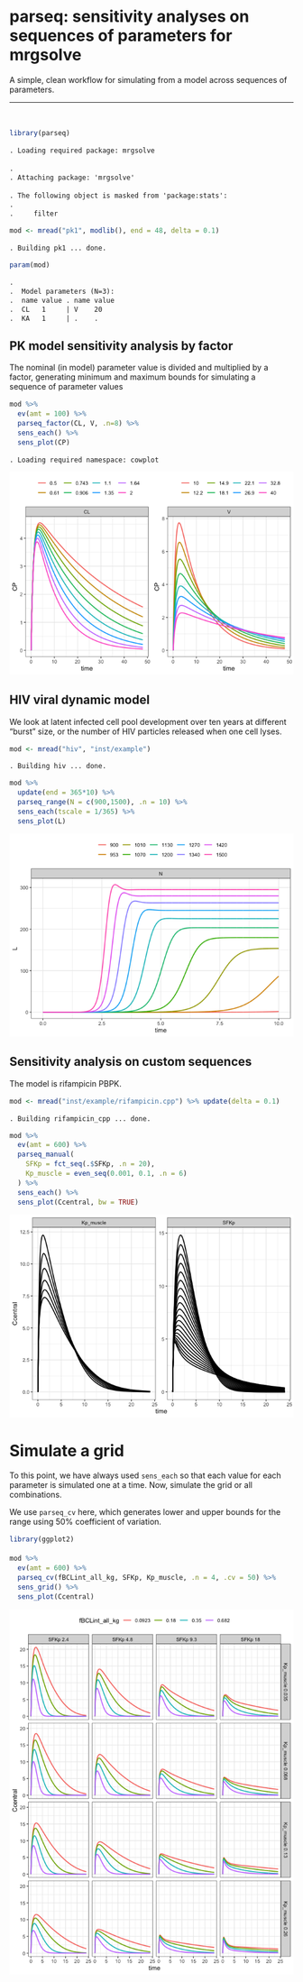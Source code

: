 parseq: sensitivity analyses on sequences of parameters for mrgsolve
================

A simple, clean workflow for simulating from a model across sequences of
parameters.

<hr>

<BR>

``` r
library(parseq)
```

    . Loading required package: mrgsolve

    . 
    . Attaching package: 'mrgsolve'

    . The following object is masked from 'package:stats':
    . 
    .     filter

``` r
mod <- mread("pk1", modlib(), end = 48, delta = 0.1)
```

    . Building pk1 ... done.

``` r
param(mod)
```

    . 
    .  Model parameters (N=3):
    .  name value . name value
    .  CL   1     | V    20   
    .  KA   1     | .    .

## PK model sensitivity analysis by factor

The nominal (in model) parameter value is divided and multiplied by a
factor, generating minimum and maximum bounds for simulating a sequence
of parameter values

``` r
mod %>% 
  ev(amt = 100) %>% 
  parseq_factor(CL, V, .n=8) %>% 
  sens_each() %>% 
  sens_plot(CP)
```

    . Loading required namespace: cowplot

![](man/figures/README-unnamed-chunk-4-1.png)<!-- -->

## HIV viral dynamic model

We look at latent infected cell pool development over ten years at
different “burst” size, or the number of HIV particles released when one
cell lyses.

``` r
mod <- mread("hiv", "inst/example")
```

    . Building hiv ... done.

``` r
mod %>% 
  update(end = 365*10) %>%
  parseq_range(N = c(900,1500), .n = 10) %>%
  sens_each(tscale = 1/365) %>% 
  sens_plot(L)
```

![](man/figures/README-unnamed-chunk-5-1.png)<!-- -->

## Sensitivity analysis on custom sequences

The model is rifampicin PBPK.

``` r
mod <- mread("inst/example/rifampicin.cpp") %>% update(delta = 0.1)
```

    . Building rifampicin_cpp ... done.

``` r
mod %>% 
  ev(amt = 600) %>% 
  parseq_manual(
    SFKp = fct_seq(.$SFKp, .n = 20), 
    Kp_muscle = even_seq(0.001, 0.1, .n = 6)
  ) %>% 
  sens_each() %>% 
  sens_plot(Ccentral, bw = TRUE)
```

![](man/figures/README-unnamed-chunk-6-1.png)<!-- -->

# Simulate a grid

To this point, we have always used `sens_each` so that each value for
each parameter is simulated one at a time. Now, simulate the grid or all
combinations.

We use `parseq_cv` here, which generates lower and upper bounds for the
range using 50% coefficient of variation.

``` r
library(ggplot2)

mod %>% 
  ev(amt = 600) %>% 
  parseq_cv(fBCLint_all_kg, SFKp, Kp_muscle, .n = 4, .cv = 50) %>% 
  sens_grid() %>% 
  sens_plot(Ccentral)
```

![](man/figures/README-unnamed-chunk-7-1.png)<!-- -->

